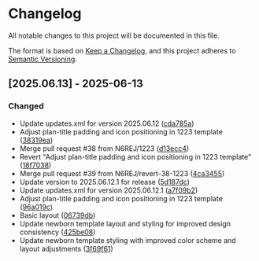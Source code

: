 # Changelog

All notable changes to this project will be documented in this file.

The format is based on [Keep a Changelog](https://keepachangelog.com/en/1.0.0/),
and this project adheres to [Semantic Versioning](https://semver.org/spec/v2.0.0.html).

## [2025.06.13] - 2025-06-13

### Changed

* Update updates.xml for version 2025.06.12 ([cda785a](https://github.com/N6REJ/mod_bears_pricing_tables/commit/cda785a))
* Adjust plan-title padding and icon positioning in 1223 template ([38319ea](https://github.com/N6REJ/mod_bears_pricing_tables/commit/38319ea))
* Merge pull request #38 from N6REJ/1223 ([d13ecc4](https://github.com/N6REJ/mod_bears_pricing_tables/commit/d13ecc4))
* Revert "Adjust plan-title padding and icon positioning in 1223 template" ([18f7038](https://github.com/N6REJ/mod_bears_pricing_tables/commit/18f7038))
* Merge pull request #39 from N6REJ/revert-38-1223 ([4ca3455](https://github.com/N6REJ/mod_bears_pricing_tables/commit/4ca3455))
* Update version to 2025.06.12.1 for release ([5d187dc](https://github.com/N6REJ/mod_bears_pricing_tables/commit/5d187dc))
* Update updates.xml for version 2025.06.12.1 ([a7f09b2](https://github.com/N6REJ/mod_bears_pricing_tables/commit/a7f09b2))
* Adjust plan-title padding and icon positioning in 1223 template ([96a019c](https://github.com/N6REJ/mod_bears_pricing_tables/commit/96a019c))
* Basic layout ([06739db](https://github.com/N6REJ/mod_bears_pricing_tables/commit/06739db))
* Update newborn template layout and styling for improved design consistency ([425be08](https://github.com/N6REJ/mod_bears_pricing_tables/commit/425be08))
* Update newborn template styling with improved color scheme and layout adjustments ([3f69f61](https://github.com/N6REJ/mod_bears_pricing_tables/commit/3f69f61))

